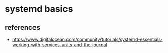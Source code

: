 # systemd basics

## references
* https://www.digitalocean.com/community/tutorials/systemd-essentials-working-with-services-units-and-the-journal
